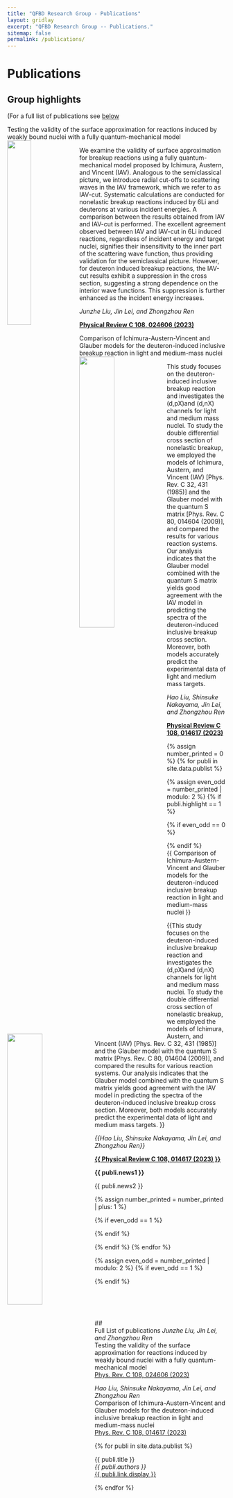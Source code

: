 ```yaml
---
title: "QFBD Research Group - Publications"
layout: gridlay
excerpt: "QFBD Research Group -- Publications."
sitemap: false
permalink: /publications/
---
```



# Publications

## Group highlights

(For a full list of publications see [below](#full-list-of-publications) 
<div class="col-sm-6 clearfix">
 <div class="well">
  <pubtit>Testing the validity of the surface approximation for reactions induced by weakly bound nuclei with a fully quantum-mechanical model</pubtit>
  <img src="{{ site.url }}{{ site.baseurl }}/images/pubpic/medium.png" class="img-responsive" width="33%" style="float: left" />
  <p>We examine the validity of surface approximation for breakup reactions using a fully quantum-mechanical model proposed by Ichimura, Austern, and Vincent (IAV). Analogous to the semiclassical picture, we introduce radial cut-offs to scattering waves in the IAV framework, which we refer to as IAV-cut. Systematic calculations are conducted for nonelastic breakup reactions induced by 6Li and deuterons at various incident energies. A comparison between the results obtained from IAV and IAV-cut is performed. The excellent agreement observed between IAV and IAV-cut in 6Li induced reactions, regardless of incident energy and target nuclei, signifies their insensitivity to the inner part of the scattering wave function, thus providing validation for the semiclassical picture. However, for deuteron induced breakup reactions, the IAV-cut results exhibit a suppression in the cross section, suggesting a strong dependence on the interior wave functions. This suppression is further enhanced as the incident energy increases.</p>
  <p><em>Junzhe Liu, Jin Lei, and Zhongzhou Ren</em></p>
  <p><strong><a href="https://doi.org/10.1103/PhysRevC.108.024606">Physical Review C 108, 024606 (2023)</a></strong></p>
 </div>
</div>

<div class="col-sm-6 clearfix">
 <div class="well">
  <pubtit>Comparison of Ichimura-Austern-Vincent and Glauber models for the deuteron-induced inclusive breakup reaction in light and medium-mass nuclei </pubtit>
  <img src="{{ site.url }}{{ site.baseurl }}/images/pubpic/second.png" class="img-responsive" width="40%" style="float: left" />
  <p>This study focuses on the deuteron-induced inclusive breakup reaction and investigates the (d,pX)and (d,nX) channels for light and medium mass nuclei. To study the double differential cross section of nonelastic breakup, we employed the models of Ichimura, Austern, and Vincent (IAV) [Phys. Rev. C 32, 431 (1985)] and the Glauber model with the quantum S matrix [Phys. Rev. C 80, 014604 (2009)], and compared the results for various reaction systems. Our analysis indicates that the Glauber model combined with the quantum S matrix yields good agreement with the IAV model in predicting the spectra of the deuteron-induced inclusive breakup cross section. Moreover, both models accurately predict the experimental data of light and medium mass targets. </p>
  <p><em>Hao Liu, Shinsuke Nakayama, Jin Lei, and Zhongzhou Ren</em></p>
  <p><strong><a href="https://doi.org/10.1103/PhysRevC.108.014617">Physical Review C 108, 014617 (2023)</a></strong></p>
 </div>
</div>
{% assign number_printed = 0 %}
{% for publi in site.data.publist %}

{% assign even_odd = number_printed | modulo: 2 %}
{% if publi.highlight == 1 %}

{% if even_odd == 0 %}
<div class="row">
{% endif %}

<div class="col-sm-6 clearfix">
 <div class="well">
  <pubtit>{{ Comparison of Ichimura-Austern-Vincent and Glauber models for the deuteron-induced inclusive breakup reaction in light and medium-mass nuclei }}</pubtit>
  <img src="{{ site.url }}{{ site.baseurl }}/images/pubpic/second.png" class="img-responsive" width="40%" style="float: left" />
  <p>{{This study focuses on the deuteron-induced inclusive breakup reaction and investigates the (d,pX)and (d,nX) channels for light and medium mass nuclei. To study the double differential cross section of nonelastic breakup, we employed the models of Ichimura, Austern, and Vincent (IAV) [Phys. Rev. C 32, 431 (1985)] and the Glauber model with the quantum S matrix [Phys. Rev. C 80, 014604 (2009)], and compared the results for various reaction systems. Our analysis indicates that the Glauber model combined with the quantum S matrix yields good agreement with the IAV model in predicting the spectra of the deuteron-induced inclusive breakup cross section. Moreover, both models accurately predict the experimental data of light and medium mass targets. }}</p>
  <p><em>{{Hao Liu, Shinsuke Nakayama, Jin Lei, and Zhongzhou Ren}}</em></p>
  <p><strong><a href="{{ https://doi.org/10.1103/PhysRevC.108.014617 }}">{{ Physical Review C 108, 014617 (2023) }}</a></strong></p>
  <p class="text-danger"><strong> {{ publi.news1 }}</strong></p>
  <p> {{ publi.news2 }}</p>
 </div>
</div>

{% assign number_printed = number_printed | plus: 1 %}

{% if even_odd == 1 %}
</div>
{% endif %}

{% endif %}
{% endfor %}

{% assign even_odd = number_printed | modulo: 2 %}
{% if even_odd == 1 %}
</div>
{% endif %}

<p> &nbsp; </p>


<br />
<br />
## <br /> Full List of publications
<em>Junzhe Liu, Jin Lei, and Zhongzhou Ren</em><br /> Testing the validity of the surface approximation for reactions induced by weakly bound nuclei with a fully quantum-mechanical model <br /> <a href="https://doi.org/10.1103/PhysRevC.108.024606"> Phys. Rev. C 108, 024606 (2023)</a>

<em>Hao Liu, Shinsuke Nakayama, Jin Lei, and Zhongzhou Ren</em><br /> Comparison of Ichimura-Austern-Vincent and Glauber models for the deuteron-induced inclusive breakup reaction in light and medium-mass nuclei <br /> <a href="https://doi.org/10.1103/PhysRevC.108.014617"> Phys. Rev. C 108, 014617 (2023)</a>

{% for publi in site.data.publist %}

  {{ publi.title }} <br />
  <em>{{ publi.authors }} </em><br /><a href="{{ publi.link.url }}">{{ publi.link.display }}</a>

{% endfor %}
